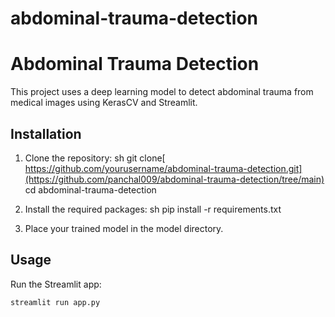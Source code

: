 # abdominal-trauma-detection
# Abdominal Trauma Detection

This project uses a deep learning model to detect abdominal trauma from medical images using KerasCV and Streamlit.

## Installation

1. Clone the repository:
    sh
    git clone[ https://github.com/yourusername/abdominal-trauma-detection.git](https://github.com/panchal009/abdominal-trauma-detection/tree/main)
    cd abdominal-trauma-detection
    

2. Install the required packages:
    sh
    pip install -r requirements.txt
    

3. Place your trained model in the model directory.

## Usage

Run the Streamlit app:
```sh
streamlit run app.py 
